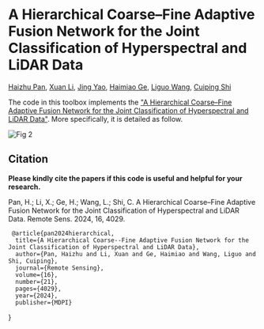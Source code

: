 # A Hierarchical Coarse–Fine Adaptive Fusion Network for the Joint Classification of Hyperspectral and LiDAR Data

[Haizhu Pan](), [Xuan Li](), [Jing Yao](), [Haimiao Ge](), [Liguo Wang](), [Cuiping Shi]()

The code in this toolbox implements the ["A Hierarchical Coarse–Fine Adaptive Fusion Network for the Joint Classification of Hyperspectral and LiDAR Data"](https://www.mdpi.com/2072-4292/16/21/4029).
More specifically, it is detailed as follow.

![Fig  2](https://github.com/user-attachments/assets/6d989f39-7487-46f3-ba10-58fd7728b97a)

Citation
---------------------

**Please kindly cite the papers if this code is useful and helpful for your research.**

Pan, H.; Li, X.; Ge, H.; Wang, L.; Shi, C. A Hierarchical Coarse–Fine Adaptive Fusion Network for the Joint Classification of Hyperspectral and LiDAR Data. Remote Sens. 2024, 16, 4029.

     @article{pan2024hierarchical,
      title={A Hierarchical Coarse--Fine Adaptive Fusion Network for the Joint Classification of Hyperspectral and LiDAR Data},
      author={Pan, Haizhu and Li, Xuan and Ge, Haimiao and Wang, Liguo and Shi, Cuiping},
      journal={Remote Sensing},
      volume={16},
      number={21},
      pages={4029},
      year={2024},
      publisher={MDPI}
}
